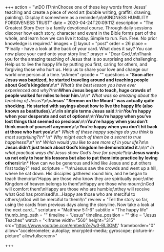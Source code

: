 +++
action = "\nDO IT\n\nChoose one of these key words from Jesus’ teaching and create a piece of word art (bubble writing, graffiti, drawing, painting). Display it somewhere as a reminder\n\nKINDNESS HUMILITY FORGIVENESS TRUST"
date = 2020-04-24T20:09:11Z
description = "The Greatest Story Ever is a family devotional course.  Through daily sessions discover how each story, character and event in the Bible forms part of the whole, and learn how we can live it today. Simple to run. Fun. Free. No prior knowledge is required."
images = []
layout = "post"
order = 26
place = "Finally - have a look at the back of your card. What does it say? You can now place your card onto your story line."
prayer = "Dear God,\n\nThank you for the amazing teaching of Jesus that is so surprising and challenging. Help us to live the happy life by putting you first, caring for others, and forgiving those who hurt us. Help us to share your love and change our world one person at a time.  \nAmen"
qrcode = ""
questions = "**Soon after Jesus was baptized, he started traveling around and teaching people about God’s kingdom**\n\n* _What’s the best lesson you have ever experienced and why?_\n\n**When Jesus began to teach, huge crowds of people walked for miles to hear him.**\n\n* _What was so amazing about the teaching of Jesus?_\n\n**Jesus’ \"Sermon on the Mount\" was actually quite shocking. He started with sayings about how to live the happy life (also known as beatitudes).**\n\n**In simple terms Jesus said:**\n\n**You’re happy when your desperate and out of options**\n\n**You’re happy when you’ve lost things that seemed so precious**\n\n**You’re happy when you don’t think much of yourself anymore**\n\n**You’re happy when you don’t hit back at those who hurt you**\n\n* _Which of these happy sayings do you think is most surprising?_\n* \n* _Why might each of them be a secret to true happiness?_\n* \n* _Which would you like to see more of in your life?_\n\n  **Jesus didn’t just teach about God’s kingdom he demonstrated it.**\n\n* _In what practical ways did Jesus show God’s love for people?_\n\n**Jesus wants us not only to hear his lessons but also to put them into practice by loving others**\n\n* How can we be generous and kind like Jesus and put others first today?"
read_scripture = "\n\nJesus saw the crowds and went up a hill, where he sat down. His disciples gathered round him, and he began to teach them:\n\n“Happy are those who know they are spiritually poor;\nthe Kingdom of heaven belongs to them!\nHappy are those who mourn;\nGod will comfort them!\nHappy are those who are humble;\nthey will receive what God has promised!\n…Happy are those who are merciful to others;\nGod will be merciful to them!\n"
review = "Tell the story so far, using the cards from previous days along the storyline.   Now take a look at the next card…"
scripture = "Matthew 5:1-6"
subtitle = "The happy life"
thumb_img_path = ""
timeline = "Jesus"
timeline_position = ""
title = "Jesus Teaches"
watch = "<iframe width=\"560\" height=\"315\" src=\"https://www.youtube.com/embed/Ze7w3-BL3OM\" frameborder=\"0\" allow=\"accelerometer; autoplay; encrypted-media; gyroscope; picture-in-picture\" allowfullscreen></iframe>"

+++
